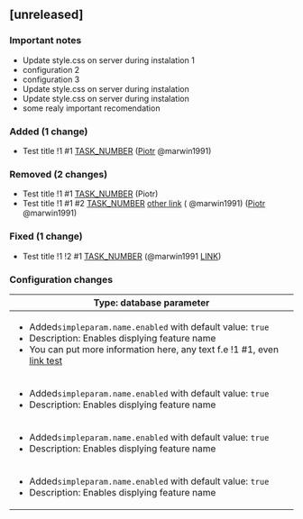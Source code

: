 [unreleased]
------------

### Important notes

- Update style.css on server during instalation 1
- configuration 2
- configuration 3
- Update style.css on server during instalation
- Update style.css on server during instalation
- some realy important recomendation

### Added (1 change)

- Test title !1 #1 [TASK_NUMBER](https://www.google.pl) ([Piotr](https://github.com/marwin1991) @marwin1991)

### Removed (2 changes)

- Test title !1 #1 [TASK_NUMBER](https://www.google.pl) (Piotr)
- Test title !1 #1 #2 [TASK_NUMBER](https://www.google.pl) [other link](https://www.google.pl) (
  @marwin1991) ([Piotr](https://github.com/marwin1991) @marwin1991)

### Fixed (1 change)

- Test title !1 !2 #1 [TASK_NUMBER](https://www.google.pl) (@marwin1991 [LINK](https://github.com/marwin1991))

### Configuration changes

| Type: database parameter                                                                                                                                                                                                             |
| ------------------------------------------------------------------------------------------------------------------------------------------------------------------------------------------------------------------------------------ |
| <ul><li>Added`simpleparam.name.enabled` with default value: `true`</li><li>Description: Enables displying feature name</li><li>You can put more information here, any text f.e !1 #1, even [link test](https://google.com)</li></ul> |
| <ul><li>Added`simpleparam.name.enabled` with default value: `true`</li><li>Description: Enables displying feature name</li></ul>                                                                                                     |
| <ul><li>Added`simpleparam.name.enabled` with default value: `true`</li><li>Description: Enables displying feature name</li></ul>                                                                                                     |
| <ul><li>Added`simpleparam.name.enabled` with default value: `true`</li><li>Description: Enables displying feature name</li></ul>                                                                                                     |


